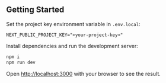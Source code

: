 ## Getting Started

Set the project key environment variable in `.env.local`:

```
NEXT_PUBLIC_PROJECT_KEY="<your-project-key>"
```

Install dependencies and run the development server:

```bash
npm i
npm run dev
```

Open [http://localhost:3000](http://localhost:3000) with your browser to see the result.
